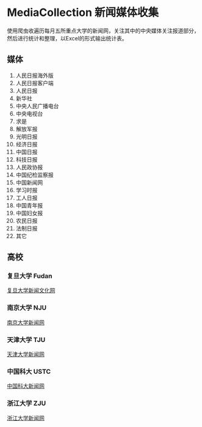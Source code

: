 # MediaCollection 新闻媒体收集

使用爬虫收遍历每月五所重点大学的新闻网，关注其中的中央媒体关注报道部分，然后进行统计和整理，以Excel的形式输出统计表。

## 媒体
1. 人民日报海外版
2. 人民日报客户端
3. 人民日报
4. 新华社
5. 中央人民广播电台
6. 中央电视台
7. 求是
8. 解放军报
9. 光明日报
10. 经济日报
11. 中国日报
12. 科技日报
13. 人民政协报
14. 中国纪检监察报
15. 中国新闻网
16. 学习时报
17. 工人日报
18. 中国青年报
19. 中国妇女报
20. 农民日报
21. 法制日报
22. 其它

## 高校

### 复旦大学 Fudan

[复旦大学新闻文化网](https://news.fudan.edu.cn)

### 南京大学 NJU

[南京大学新闻网](https://news.nju.edu.cn)

### 天津大学 TJU

[天津大学新闻网](http://news.tju.edu.cn/)

### 中国科大 USTC

[中国科大新闻网](http://news.ustc.edu.cn/)

### 浙江大学 ZJU

[浙江大学新闻网](http://www.news.zju.edu.cn)
